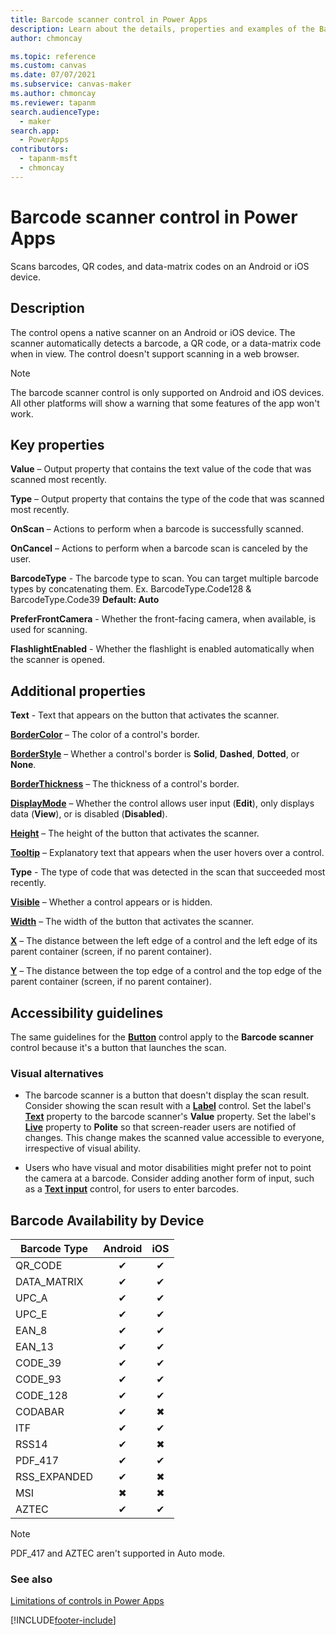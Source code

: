 ```yaml
---
title: Barcode scanner control in Power Apps
description: Learn about the details, properties and examples of the Barcode scanner control in Power Apps.
author: chmoncay

ms.topic: reference
ms.custom: canvas
ms.date: 07/07/2021
ms.subservice: canvas-maker
ms.author: chmoncay
ms.reviewer: tapanm
search.audienceType:
  - maker
search.app:
  - PowerApps
contributors:
  - tapanm-msft
  - chmoncay
---
```

# Barcode scanner control in Power Apps

Scans barcodes, QR codes, and data-matrix codes on an Android or iOS device.

## Description

The control opens a native scanner on an Android or iOS device. The scanner automatically detects a barcode, a QR code, or a data-matrix code when in view. The control doesn't support scanning in a web browser.

> [!NOTE]
> The barcode scanner control is only supported on Android and iOS devices. All other platforms will show a warning that some features of the app won't work.

## Key properties

**Value** – Output property that contains the text value of the code that was scanned most recently.

**Type** – Output property that contains the type of the code that was scanned most recently.

**OnScan** – Actions to perform when a barcode is successfully scanned.

**OnCancel** – Actions to perform when a barcode scan is canceled by the user.

**BarcodeType** - The barcode type to scan. You can target multiple barcode types by concatenating them. Ex. BarcodeType.Code128 & BarcodeType.Code39  **Default: Auto**

**PreferFrontCamera** - Whether the front-facing camera, when available, is used for scanning.

**FlashlightEnabled** - Whether the flashlight is enabled automatically when the scanner is opened.

## Additional properties

**Text** - Text that appears on the button that activates the scanner.

**[BorderColor](properties-color-border.md)** – The color of a control's border.

**[BorderStyle](properties-color-border.md)** – Whether a control's border is **Solid**, **Dashed**, **Dotted**, or **None**.

**[BorderThickness](properties-color-border.md)** – The thickness of a control's border.

**[DisplayMode](properties-core.md)** – Whether the control allows user input (**Edit**), only displays data (**View**), or is disabled (**Disabled**).

**[Height](properties-size-location.md)** – The height of the button that activates the scanner.

**[Tooltip](properties-core.md)** – Explanatory text that appears when the user hovers over a control.

**Type** - The type of code that was detected in the scan that succeeded most recently.

**[Visible](properties-core.md)** – Whether a control appears or is hidden.

**[Width](properties-size-location.md)** – The width of the button that activates the scanner.

**[X](properties-size-location.md)** – The distance between the left edge of a control and the left edge of its parent container (screen, if no parent container).

**[Y](properties-size-location.md)** – The distance between the top edge of a control and the top edge of the parent container (screen, if no parent container).

## Accessibility guidelines
The same guidelines for the **[Button](control-button.md)** control apply to the **Barcode scanner** control because it's a button that launches the scan.

### Visual alternatives
* The barcode scanner is a button that doesn't display the scan result. Consider showing the scan result with a **[Label](control-text-box.md)** control. Set the label's **[Text](properties-core.md)** property to the barcode scanner's **Value** property. Set the label's **[Live](properties-accessibility.md)** property to **Polite** so that screen-reader users are notified of changes. This change makes the scanned value accessible to everyone, irrespective of visual ability.

* Users who have visual and motor disabilities might prefer not to point the camera at a barcode. Consider adding another form of input, such as a **[Text input](control-text-input.md)** control, for users to enter barcodes.

## Barcode Availability by Device

| Barcode Type | Android | iOS |
|--------------|:-------:|:---:|
|QR_CODE|✔|✔|
|DATA_MATRIX|✔|✔|
|UPC_A|✔|✔|
|UPC_E|✔|✔|
|EAN_8|✔|✔|
|EAN_13|✔|✔|
|CODE_39|✔|✔|
|CODE_93|✔|✔|
|CODE_128|✔|✔|
|CODABAR|✔|✖|
|ITF|✔|✔|
|RSS14|✔|✖|
|PDF_417|✔|✔|
|RSS_EXPANDED|✔|✖|
|MSI|✖|✖|
|AZTEC|✔|✔|

> [!NOTE]
> PDF_417 and AZTEC aren't supported in Auto mode.

### See also

[Limitations of controls in Power Apps](../control-limitations.md)


[!INCLUDE[footer-include](../../../includes/footer-banner.md)]
